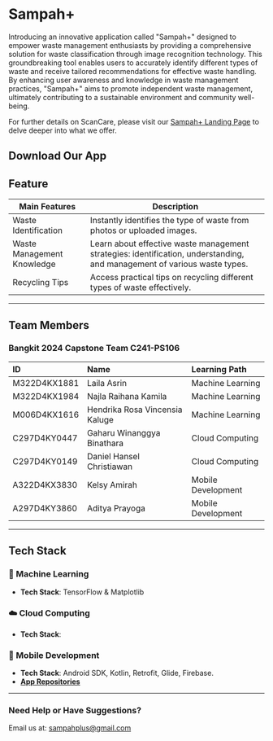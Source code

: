 # Sampah+
Introducing an innovative application called "Sampah+" designed to empower waste management enthusiasts by providing a comprehensive solution for waste classification through image recognition technology. This groundbreaking tool enables users to accurately identify different types of waste and receive tailored recommendations for effective waste handling. By enhancing user awareness and knowledge in waste management practices, "Sampah+" aims to promote independent waste management, ultimately contributing to a sustainable environment and community well-being.
 
For further details on ScanCare, please visit our [Sampah+ Landing Page](https://landing-page-dot-sampahplus.et.r.appspot.com/) to delve deeper into what we offer.

## Download Our App

## Feature 

| Main Features                | Description                                                                                                              |
|------------------------------|--------------------------------------------------------------------------------------------------------------------------|
| Waste Identification         | Instantly identifies the type of waste from photos or uploaded images.                                                   |
| Waste Management Knowledge   | Learn about effective waste management strategies: identification, understanding, and management of various waste types. |
| Recycling Tips               | Access practical tips on recycling different types of waste effectively.                                                 |

---

## Team Members
### Bangkit 2024 Capstone Team C241-PS106

| ID              | Name                               | Learning Path       |
|:----------------|:-----------------------------------|:--------------------|
| M322D4KX1881     | Laila Asrin                       | Machine Learning    |
| M322D4KX1984     | Najla Raihana Kamila              | Machine Learning    |
| M006D4KX1616     | Hendrika Rosa Vincensia Kaluge    | Machine Learning    |
| C297D4KY0447     | Gaharu Winanggya Binathara        | Cloud Computing     |
| C297D4KY0149     | Daniel Hansel Christiawan         | Cloud Computing     |
| A322D4KX3830     | Kelsy Amirah                      | Mobile Development  |
| A297D4KY3860     | Aditya Prayoga                    | Mobile Development  |

---

## Tech Stack

### 🤖 Machine Learning
- **Tech Stack**: TensorFlow & Matplotlib

### ☁️ Cloud Computing
- **Tech Stack**: 

### 📱 Mobile Development
- **Tech Stack**: Android SDK, Kotlin, Retrofit, Glide, Firebase.
- **[App Repositories](https://github.com/SampahPlus/SampahPlusApp)**

---

### Need Help or Have Suggestions?
Email us at: [sampahplus@gmail.com](mailto:sampahplus@gmail.com)
